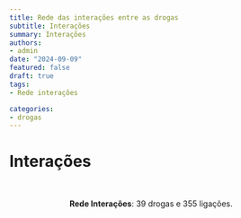 ```yaml
---
title: Rede das interações entre as drogas
subtitle: Interações
summary: Interações
authors:
- admin
date: "2024-09-09"
featured: false
draft: true
tags: 
- Rede interações

categories:
- drogas
---
```


<script type="text/javascript" src="https://d3js.org/d3.v6.min.js"></script>
<!-- <script type="text/javascript" src="js/formatter.js"> </script> -->
<link rel="stylesheet" type="text/css" href="css/style.css">

# Interações

<div id="rede_interacoes"></div>
<script type="text/javascript" src="js/rede_interacoes.js"> </script>
<br>
<p style="text-align: center"><b>Rede Interações</b>: 39 drogas e 355 ligações.<p/><br>